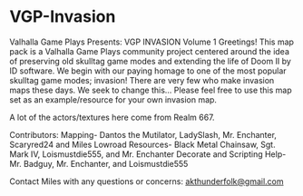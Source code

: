 # VGP-Invasion
Valhalla Game Plays Presents: VGP INVASION Volume 1
Greetings! This map pack is a Valhalla Game Plays community project centered around the idea of preserving old skulltag game modes and extending the life of Doom II by ID software. We begin with our paying homage to one of the most popular skulltag game modes; invasion! There are very few who make invasion maps these days. We seek to change this...
Please feel free to use this map set as an example/resource for your own invasion map.

A lot of the actors/textures here come from Realm 667.

Contributors:
Mapping- Dantos the Mutilator, LadySlash, Mr. Enchanter, Scaryred24 and Miles Lowroad
Resources- Black Metal Chainsaw, Sgt. Mark IV, Loismustdie555, and Mr. Enchanter
Decorate and Scripting Help- Mr. Badguy, Mr. Enchanter, and Loismustdie555

Contact Miles with any questions or concerns: akthunderfolk@gmail.com
